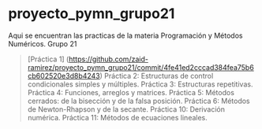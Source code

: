 # proyecto_pymn_grupo21
Aqui se encuentran las practicas de la materia Programación y Métodos Numéricos. Grupo 21
>[Práctica 1] (https://github.com/zaid-ramirez/proyecto_pymn_grupo21/commit/4fe41ed2cccad384fea75b6cb602520e3d8b4243)
Práctica 2: Estructuras de control condicionales simples y múltiples.
Práctica 3: Estructuras repetitivas.
Práctica 4: Funciones, arreglos y matrices.
Práctica 5: Métodos cerrados: de la bisección y de la falsa posición.
Práctica 6: Métodos de Newton-Rhapson y de la secante.
Práctica 10: Derivación numérica.
Práctica 11: Métodos de ecuaciones lineales.
